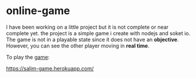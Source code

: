 # online-game
I have been working on a little project but it is not complete or near complete yet.
the project is a simple game i create with nodejs and soket io.
The game is not in a playable state since it does not have an **objective**.
However, you can see the other player moving in **real time**.



To play the [game](https://salim-game.herokuapp.com/):

https://salim-game.herokuapp.com/
